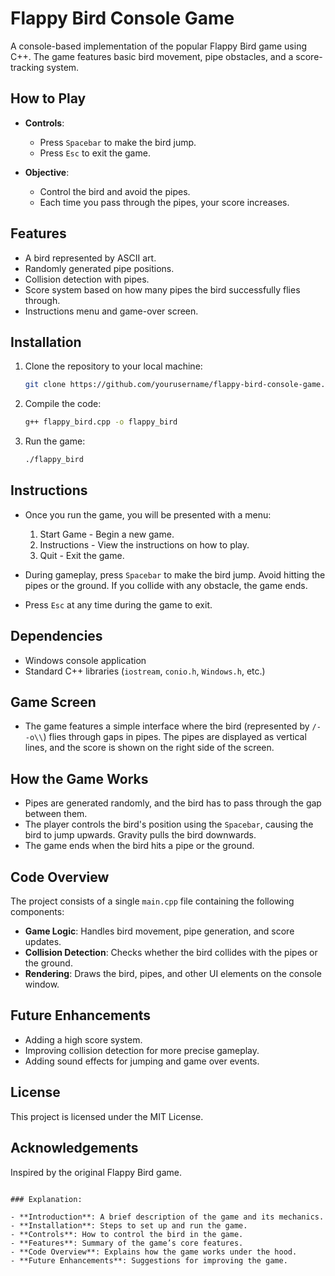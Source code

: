# Flappy Bird Console Game

A console-based implementation of the popular Flappy Bird game using C++. The game features basic bird movement, pipe obstacles, and a score-tracking system. 

## How to Play

- **Controls**:
  - Press `Spacebar` to make the bird jump.
  - Press `Esc` to exit the game.
  
- **Objective**:
  - Control the bird and avoid the pipes.
  - Each time you pass through the pipes, your score increases.

## Features

- A bird represented by ASCII art.
- Randomly generated pipe positions.
- Collision detection with pipes.
- Score system based on how many pipes the bird successfully flies through.
- Instructions menu and game-over screen.

## Installation

1. Clone the repository to your local machine:
   ```bash
   git clone https://github.com/yourusername/flappy-bird-console-game.git
   ```

2. Compile the code:
   ```bash
   g++ flappy_bird.cpp -o flappy_bird
   ```

3. Run the game:
   ```bash
   ./flappy_bird
   ```

## Instructions

- Once you run the game, you will be presented with a menu:
  1. Start Game - Begin a new game.
  2. Instructions - View the instructions on how to play.
  3. Quit - Exit the game.

- During gameplay, press `Spacebar` to make the bird jump. Avoid hitting the pipes or the ground. If you collide with any obstacle, the game ends.

- Press `Esc` at any time during the game to exit.

## Dependencies

- Windows console application
- Standard C++ libraries (`iostream`, `conio.h`, `Windows.h`, etc.)

## Game Screen

- The game features a simple interface where the bird (represented by `/--o\\`) flies through gaps in pipes. The pipes are displayed as vertical lines, and the score is shown on the right side of the screen.

## How the Game Works

- Pipes are generated randomly, and the bird has to pass through the gap between them.
- The player controls the bird's position using the `Spacebar`, causing the bird to jump upwards. Gravity pulls the bird downwards.
- The game ends when the bird hits a pipe or the ground.

## Code Overview

The project consists of a single `main.cpp` file containing the following components:

- **Game Logic**: Handles bird movement, pipe generation, and score updates.
- **Collision Detection**: Checks whether the bird collides with the pipes or the ground.
- **Rendering**: Draws the bird, pipes, and other UI elements on the console window.

## Future Enhancements

- Adding a high score system.
- Improving collision detection for more precise gameplay.
- Adding sound effects for jumping and game over events.

## License

This project is licensed under the MIT License.

## Acknowledgements

Inspired by the original Flappy Bird game.
```

### Explanation:

- **Introduction**: A brief description of the game and its mechanics.
- **Installation**: Steps to set up and run the game.
- **Controls**: How to control the bird in the game.
- **Features**: Summary of the game’s core features.
- **Code Overview**: Explains how the game works under the hood.
- **Future Enhancements**: Suggestions for improving the game.
